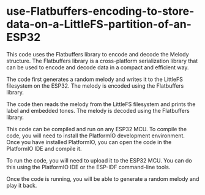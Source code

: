 # use-Flatbuffers-encoding-to-store-data-on-a-LittleFS-partition-of-an-ESP32
This code uses the Flatbuffers library to encode and decode the Melody structure. The Flatbuffers library is a cross-platform serialization library that can be used to encode and decode data in a compact and efficient way.


The code first generates a random melody and writes it to the LittleFS filesystem on the ESP32. The melody is encoded using the Flatbuffers library.

The code then reads the melody from the LittleFS filesystem and prints the label and embedded tones. The melody is decoded using the Flatbuffers library.

This code can be compiled and run on any ESP32 MCU. To compile the code, you will need to install the PlatformIO development environment. Once you have installed PlatformIO, you can open the code in the PlatformIO IDE and compile it.

To run the code, you will need to upload it to the ESP32 MCU. You can do this using the PlatformIO IDE or the ESP-IDF command-line tools.

Once the code is running, you will be able to generate a random melody and play it back.
